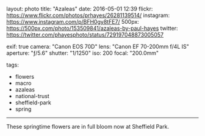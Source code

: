 layout: photo
title: "Azaleas"
date: 2016-05-01 12:39
flickr: https://www.flickr.com/photos/prhayes/26281139514/
instagram: https://www.instagram.com/p/BFH0gy8tFE7/
500px: https://500px.com/photo/153509841/azaleas-by-paul-hayes
twitter: https://twitter.com/phayesphoto/status/729197048873005057

exif: true
camera: "Canon EOS 70D"
lens: "Canon EF 70-200mm f/4L IS"
aperture: "ƒ/5.6"
shutter: "1/1250"
iso: 200
focal: "200.0mm"

tags:
  - flowers
  - macro
  - azaleas
  - national-trust
  - sheffield-park
  - spring
---

These springtime flowers are in full bloom now at Sheffield Park.
